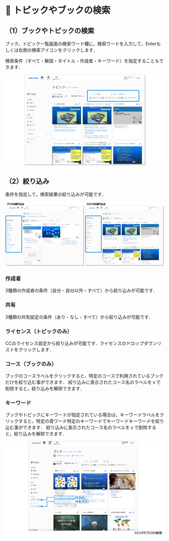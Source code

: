 # 🌿 トピックやブックの検索

## （1）ブックやトピックの**検索**

ブック，トピック一覧画面の検索ワード欄に，検索ワードを入力して，Enterもしくは右側の検索アイコンをクリックします．

検索条件（すべて・解説・タイトル・作成者・キーワード）を指定することもできます．

![](<../.gitbook/assets/image (66).png>)

## （2）絞り込み

条件を指定して，検索結果の絞り込みが可能です．

![](<../.gitbook/assets/image (70).png>)

### 作成者

3種類の作成者の条件（自分・自分以外・すべて）から絞り込みが可能です．

### 共有

3種類の共有設定の条件（あり・なし・すべて）から絞り込みが可能です．

### ライセンス（トピックのみ）

CCのライセンス設定から絞り込みが可能です．ライセンスのドロップダウンリストをクリックします．

### コース（ブックのみ）

ブックのコースラベルをクリックすると，特定のコースで利用されているブックだけを絞り込む事ができます． 絞り込みに表示されたコース名のラベルをｘで削除すると，絞り込みを解除できます．

### キーワード

ブックやトピックにキーワードが指定されている場合は，キーワードラベルをクリックすると，特定の貴ワード特定のキーワードでキーワードキーワードを絞り込む事ができます． 絞り込みに表示されたコース名のラベルをｘで削除すると，絞り込みを解除できます．

![](<../.gitbook/assets/image (140).png>)
